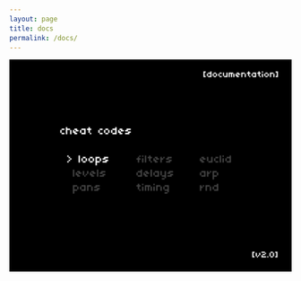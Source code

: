 ```yaml
---
layout: page
title: docs
permalink: /docs/
---
```


<img src="../assets/images/docs-home.png" class="mw-60" />